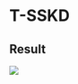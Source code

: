 # T-SSKD

## Result
<img src='https://user-images.githubusercontent.com/55969260/143983852-2a0c1007-5197-4b43-9ca9-c4e59c1efa4f.png'>
